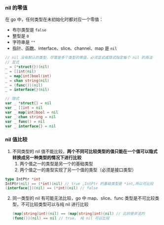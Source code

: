 ### nil 的零值

在 go 中，任何类型在未初始化时都对应一个零值：

- 布尔类型是 `false`
- 整型是 `0`
- 字符串是 `""`
- 指针、函数、interface、slice、channel、map 是 `nil`

```go
// nil 没有默认的类型，尽管是多个类型的零值，必须显式或隐式指定每个 nil 的用法
// 显式
_ = (*struct{})(nil)
_ = []int(nil)
_ = map[int]bool(int)
_ = chan string(nil)
_ = (func())(nil)
_ = interface{}(nil)

// 隐式
var _ *struct{} = nil
var _ []int = nil
var _ map[int]bool = nil
var _ chan string = nil
var _ func() = nil
var _ interface{} = nil
```

### nil 值比较

1. 不同类型的 nil 值不能比较，**两个不同可比较类型的值只能在一个值可以隐式转换成另一种类型的情况下进行比较**
   1. 两个值之一的类型是另一个的基础类型
   2. 两个值之一的类型实现了另一个值的类型（必须是接口类型）

```go
type IntPtr *int
IntPtr(nil) == (*int)(nil) // true ,IntPtr 的基础类型是 *int,所以可比较
(interface{})(nil) == (*int)(nil) // false
```


2. 同一类型的 nil 有可能无法比较，go 中 map、slice、func 类型是不可比较类型，不可比较类型可以与纯 nil 进行比较

   ```go
   (map[string]int)(nil) == (map[string]int)(nil) // 比较是非法的
   (func())(nil) == nil // true， 纯 nil 可以比较
   ```

   
